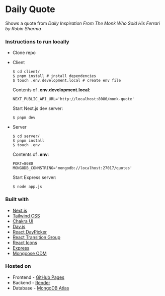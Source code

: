 # Daily Quote


Shows a quote from _Daily Inspiration From The Monk Who Sold His Ferrari by Robin Sharma_

### Instructions to run locally

- Clone repo

- Client

  ```
  $ cd client/
  $ pnpm install # install dependencies
  $ touch .env.development.local # create env file
  ```

  Contents of **.env.development.local**:

  ```env
  NEXT_PUBLIC_API_URL='http://localhost:8080/monk-quote'
  ```

  Start Next.js dev server:

  ```
  $ pnpm dev
  ```

- Server

  ```
  $ cd server/
  $ pnpm install
  $ touch .env
  ```

  Contents of **.env**:

  ```env
  PORT=8080
  MONGODB_CONNSTRING='mongodb://localhost:27017/quotes'
  ```

  Start Express server:

  ```
  $ node app.js
  ```

### Built with

- [Next.js](https://nextjs.org/)
- [Tailwind CSS](https://tailwindcss.com/)
- [Chakra UI](https://chakra-ui.com/)
- [Day.js](https://day.js.org/en/)
- [React DayPicker](https://react-day-picker.js.org/)
- [React Transition Group](https://reactcommunity.org/react-transition-group/)
- [React Icons](https://react-icons.github.io/react-icons/)
- [Express](https://expressjs.com/)
- [Mongoose ODM](https://mongoosejs.com/)

### Hosted on

- Frontend - [GitHub Pages](https://pages.github.com/)
- Backend - [Render](https://render.com/)
- Database - [MongoDB Atlas](https://www.mongodb.com/atlas/database)
